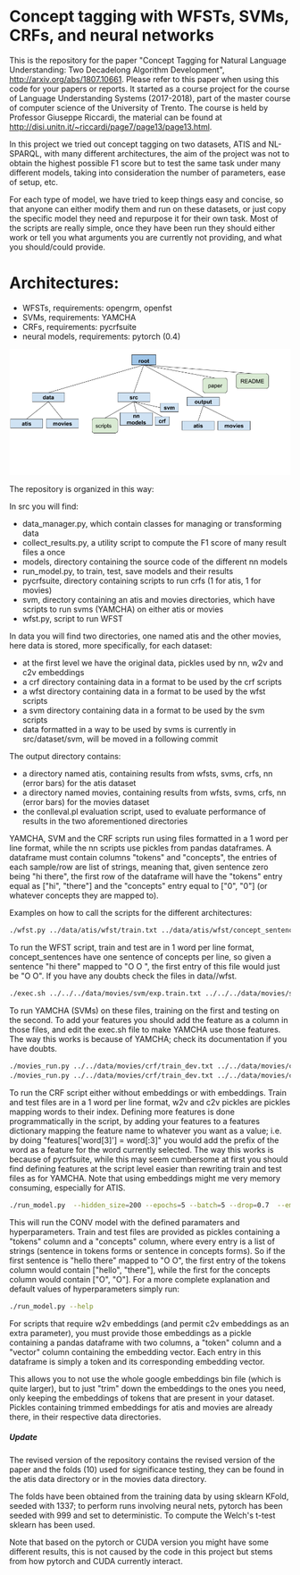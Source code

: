 # Concept tagging with WFSTs, SVMs, CRFs, and neural networks
This is the repository for the paper "Concept Tagging for Natural Language Understanding: Two Decadelong Algorithm Development", http://arxiv.org/abs/1807.10661.
Please refer to this paper when using this code for your papers or reports.
It started as a course project for the course of Language Understanding Systems (2017-2018), part of the master course of computer science of the University of Trento.
The course is held by Professor Giuseppe Riccardi, the material can be found at http://disi.unitn.it/~riccardi/page7/page13/page13.html.

In this project we tried out concept tagging on two datasets, ATIS and NL-SPARQL, with many different
architectures, the aim of the project was not to obtain the highest possible F1 score but to test the same task
under many different models, taking into consideration the number of parameters, ease of setup, etc.


For each type of model, we have tried to keep things easy and concise, so that anyone can either
modify them and run on these datasets, or just copy the specific model they need and repurpose it for their own
task.
Most of the scripts are really simple, once they have been run they should either work or tell you
what arguments you are currently not providing, and what you should/could provide.

# Architectures:
    
  - WFSTs, requirements: opengrm, openfst
  - SVMs, requirements: YAMCHA
  - CRFs, requirements: pycrfsuite
  - neural models, requirements: pytorch (0.4)

![Alt text](/struct.png?raw=true "structure of the repository")

The repository is organized in this way: 

In src you will find:
  - data_manager.py, which contain classes for managing or transforming data
  - collect_results.py, a utility script to compute the F1 score of many result files a once
  - models, directory containing the source code of the different nn models
  - run_model.py, to train, test, save models and their results
  - pycrfsuite, directory containing scripts to run crfs (1 for atis, 1 for movies)
  - svm, directory containing an atis and movies directories, which have scripts
  to run svms (YAMCHA) on either atis or movies
  - wfst.py, script to run WFST
  
In data you will find two directories, one named atis and the other movies, here
data is stored, more specifically, for each dataset:
  - at the first level we have the original data, pickles used by nn, w2v and c2v embeddings
  - a crf directory containing data in a format to be used by the crf scripts
  - a wfst directory containing data in a format to be used by the wfst scripts
  - a svm directory containing data in a format to be used by the svm scripts
  - data formatted in a way to be used by svms is currently in src/dataset/svm, will be moved in a following commit
  
 
The output directory contains:
  - a directory named atis, containing results from wfsts, svms, crfs, nn (error bars) for the atis dataset
  - a directory named movies, containing results from wfsts, svms, crfs, nn (error bars) for the movies dataset
  - the conlleval.pl evaluation script, used to evaluate performance of results in the two aforementioned directories
  
 
YAMCHA, SVM and the CRF scripts run using files formatted in a 1 word per line format,
while the nn scripts use pickles from pandas dataframes. 
A dataframe must contain columns "tokens" and "concepts", the entries of each sample/row
are list of strings, meaning that, given sentence zero being "hi there", the first row
of the dataframe will have the "tokens" entry equal as ["hi", "there"] and the "concepts" entry
equal to ["0", "0"] (or whatever concepts they are mapped to).


Examples on how to call the scripts for the different architectures:

```sh
./wfst.py ../data/atis/wfst/train.txt ../data/atis/wfst/concept_sentences.txt ../data/atis/wfst/test.txt 4 kneser_ney 
```
To run the WFST script, train and test are in 1 word per line format, concept_sentences have
one sentence of concepts per line, so given a sentence "hi there" mapped to "O O ", the first
entry of this file would just be "O O". If you have any doubts check the files in data/<dataset>/wfst.

```sh
./exec.sh ../../../data/movies/svm/exp.train.txt ../../../data/movies/svm/exp.test.txt
```
To run YAMCHA (SVMs) on these files, training on the first and testing on the second. To add
your features you should add the feature as a column in those files, and edit the exec.sh
file to make YAMCHA use those features. The way this works is because of YAMCHA; check its
documentation if you have doubts.

```sh
./movies_run.py ../../data/movies/crf/train_dev.txt ../../data/movies/crf/test.txt
./movies_run.py ../../data/movies/crf/train_dev.txt ../../data/movies/crf/test.txt ../../data/movies/w2v_trimmed.pickle ../../data/movies/c2v_20.pickle
```
To run the CRF script either without embeddings or with embeddings. Train and test 
files are in a 1 word per line format, w2v and c2v pickles are pickles mapping words
to their index. Defining more features is done programmatically in the script, by
adding your features to a features dictionary mapping the feature name to whatever
you want as a value; i.e. by doing "features['word[3]'] = word[:3]" you would add
the prefix of the word as a feature for the word currently selected.
The way this works is because of pycrfsuite, while this may seem cumbersome at first
you should find defining features at the script level easier than rewriting train and 
test files as for YAMCHA.
Note that using embeddings might me very memory consuming, especially 
for ATIS.

```sh
./run_model.py  --hidden_size=200 --epochs=5 --batch=5 --drop=0.7  --embedding_norm=6.0 --lr=0.001 --model=conv  --unfreeze --write=results.txt --train="../data/movies/train.pickle" --test="../data/movies/dev.pickle" --w2v="../data/movies/w2v_trimmed.pickle" --hidden_size=200 --bidirectional --dev
```
This will run the CONV model with the defined paramaters and hyperparameters.
Train and test files are provided as pickles containing a "tokens" column and a "concepts" 
column, where every entry is a list of strings (sentence in tokens forms or sentence in concepts forms).
So if the first sentence is "hello there" mapped to "O O", the first entry of the
tokens column would contain ["hello", "there"], while the first for the concepts
column would contain ["O", "O"].
For a more complete explanation and default values of hyperparameters simply run:
```sh
./run_model.py --help
```



For scripts that require w2v embeddings (and permit c2v embeddings as an extra parameter),
you must provide those embeddings as a pickle containing a pandas dataframe
with two columns, a "token" column and a "vector" column containing the
embedding vector. Each entry in this dataframe is simply a token and its corresponding
embedding vector.

This allows you to not use the whole google embeddings bin file (which is quite larger), but to
just "trim" down the embeddings to the ones you need, only keeping the embeddings of tokens that
are present in your dataset. Pickles containing trimmed embeddings for atis
and movies are already there, in their respective data directories.




##### Update
The revised version of the repository contains the revised version of the paper and
the folds (10) used for significance testing, they can be found in the atis data directory
or in the movies data directory.

The folds have been obtained from the training data by using sklearn KFold, seeded with 1337;
to perform runs involving neural nets, pytorch has been seeded with 999 and set to deterministic.
To compute the Welch's t-test sklearn has been used.

Note that based
on the pytorch or CUDA version you might have some different results, this is not caused
by the code in this project but stems from how pytorch and CUDA currently interact.
